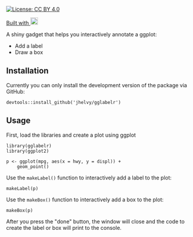 
[![License: CC BY 4.0](https://img.shields.io/badge/License-CC%20BY%204.0-lightgrey.svg)](https://creativecommons.org/licenses/by/4.0/)

<a href="https://github.com/jhelvy/gglabelr" target="_blank">
<i class="fa fa-github fa-lg"></i></a>
<a href="https://shiny.rstudio.com/" target="_blank">Built with <img alt="Shiny" src="https://www.rstudio.com/wp-content/uploads/2014/04/shiny.png" height="20"></a>

A shiny gadget that helps you interactively annotate a ggplot:

- Add a label
- Draw a box

## Installation

Currently you can only install the development version of the package via GitHub:
```
devtools::install_github('jhelvy/gglabelr')
```

## Usage

First, load the libraries and create a plot using ggplot

```
library(gglabelr)
library(ggplot2)

p <- ggplot(mpg, aes(x = hwy, y = displ)) +
    geom_point()
```

Use the `makeLabel()` function to interactively add a label to the plot:

```
makeLabel(p)
```

Use the `makeBox()` function to interactively add a box to the plot:

```
makeBox(p)
```

After you press the "done" button, the window will close and the code to create the label or box will print to the console.
